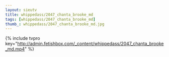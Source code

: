 ```yaml
--- 
layout: sieutv
title: whippedass/2047_chanta_brooke_md
tags: [whippedass/2047_chanta_brooke_md]
thumb_: whippedass/2047_chanta_brooke_md.jpg
---
```

{% include tvpro key="http://admin.fetishbox.com/_content/whippedass/2047_chanta_brooke_md.mp4" %} 
